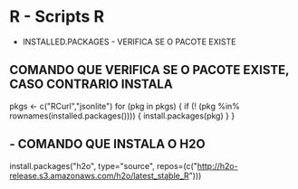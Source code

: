 # R - Scripts R
- INSTALLED.PACKAGES - VERIFICA SE O PACOTE EXISTE


## COMANDO QUE VERIFICA SE O PACOTE EXISTE, CASO CONTRARIO INSTALA

pkgs <- c("RCurl","jsonlite")
for (pkg in pkgs) {
  if (! (pkg %in% rownames(installed.packages()))) { install.packages(pkg) }
}

## - COMANDO QUE INSTALA O H2O
install.packages("h2o", type="source", repos=(c("http://h2o-release.s3.amazonaws.com/h2o/latest_stable_R")))
